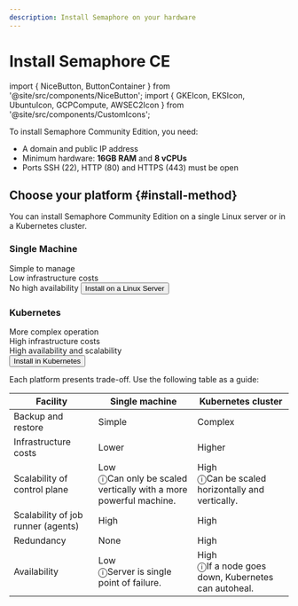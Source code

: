 ```yaml
---
description: Install Semaphore on your hardware
---
```


# Install Semaphore CE

import { NiceButton, ButtonContainer } from '@site/src/components/NiceButton';
import { GKEIcon, EKSIcon, UbuntuIcon, GCPCompute, AWSEC2Icon } from '@site/src/components/CustomIcons';

To install Semaphore Community Edition, you need:

- A domain and public IP address
- Minimum hardware: **16GB RAM** and **8 vCPUs**
- Ports SSH (22), HTTP (80) and HTTPS (443) must be open

## Choose your platform {#install-method}

You can install Semaphore Community Edition on a single Linux server or in a Kubernetes cluster.

<Columns>
  <Column className='text--center'>
 <Card shadow='md' style={{marginBottom:10 + 'px'}}>
    <CardHeader>
      <h3>Single Machine</h3>
    </CardHeader>
    <CardBody>
          Simple to manage <br/>
          Low infrastructure costs<br/>
          No high availability
    </CardBody>
    <CardFooter>
      <a href="./install-single-machine">
        <button className='button button--secondary button--block'>Install on a Linux Server</button>
      </a>
    </CardFooter>
  </Card>
  </Column>
  <Column className='text--center'>
 <Card shadow='md' style={{marginBottom:10 + 'px'}}>
    <CardHeader>
      <h3>Kubernetes</h3>
    </CardHeader>
    <CardBody>
          More complex operation <br/>
          High infrastructure costs <br/>
          High availability and scalability <br/>
    </CardBody>
    <CardFooter>
      <a href="./install-kubernetes">
        <button className='button button--secondary button--block'>Install in Kubernetes</button>
      </a>
    </CardFooter>
  </Card>
  </Column>
</Columns>

Each platform presents trade-off. Use the following table as a guide:


| Facility | Single machine | Kubernetes cluster |
|--|--|--|
| Backup and restore | Simple | Complex |
| Infrastructure costs | Lower | Higher |
| Scalability of control plane | Low  <div class="tooltip">ⓘ<span class="tooltiptext">Can only be scaled vertically with a more powerful machine.</span></div> | High <div class="tooltip">ⓘ<span class="tooltiptext">Can be scaled horizontally and vertically.</span></div> |
| Scalability of job runner (agents) | High | High |
| Redundancy | None | High |
| Availability | Low <div class="tooltip">ⓘ<span class="tooltiptext">Server is single point of failure.</span></div> | High <div class="tooltip">ⓘ<span class="tooltiptext">If a node goes down, Kubernetes can autoheal.</span></div> |


